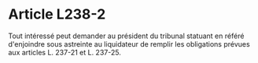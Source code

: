 # Article L238-2

Tout intéressé peut demander au président du tribunal statuant en référé d'enjoindre sous astreinte au liquidateur de remplir les obligations prévues aux articles L. 237-21 et L. 237-25.
